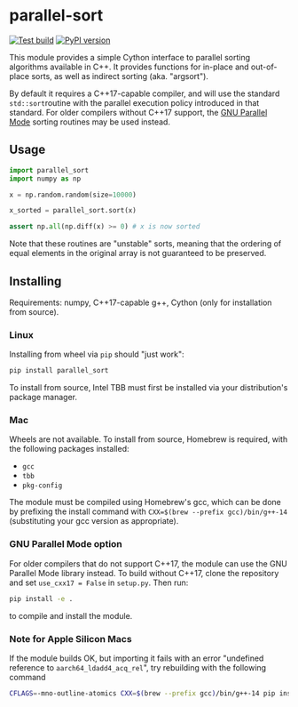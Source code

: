 # parallel-sort

[![Test build](https://github.com/calvin-sykes/cython_parallel_sort/actions/workflows/python-package.yml/badge.svg)](https://github.com/calvin-sykes/cython_parallel_sort/actions/workflows/python-package.yml) [![PyPI version](https://badge.fury.io/py/parallel-sort.svg)](https://badge.fury.io/py/parallel-sort)

This module provides a simple Cython interface to parallel sorting algorithms available in C++. It provides functions for in-place and out-of-place sorts, as well as indirect sorting (aka. "argsort").

By default it requires a C++17-capable compiler, and will use the standard `std::sort`routine with the parallel execution policy introduced in that standard. For older compilers without C++17 support, the [GNU Parallel Mode](https://gcc.gnu.org/onlinedocs/libstdc++/manual/parallel_mode.html) sorting routines may be used instead.

## Usage

````python
import parallel_sort
import numpy as np

x = np.random.random(size=10000)

x_sorted = parallel_sort.sort(x)

assert np.all(np.diff(x) >= 0) # x is now sorted
````

Note that these routines are "unstable" sorts, meaning that the ordering of equal elements in the original array is not guaranteed to be preserved.

## Installing

Requirements: numpy, C++17-capable g++, Cython (only for installation from source).

### Linux

Installing from wheel via `pip` should "just work":

````bash
pip install parallel_sort
````

To install from source, Intel TBB must first be installed via your distribution's package manager.

### Mac

Wheels are not available. To install from source, Homebrew is required, with the following packages installed:

* `gcc`
* `tbb`
* `pkg-config`

The module must be compiled using Homebrew's gcc, which can be done by prefixing the install command with `CXX=$(brew --prefix gcc)/bin/g++-14` (substituting your gcc version as appropriate).

### GNU Parallel Mode option

For older compilers that do not support C++17, the module can use the GNU Parallel Mode library instead. To build without C++17, clone the repository and set `use_cxx17 = False` in `setup.py`. Then run:

````bash
pip install -e .
````

to compile and install the module.

### Note for Apple Silicon Macs

If the module builds OK, but importing it fails with an error "undefined reference to `aarch64_ldadd4_acq_rel`", try rebuilding with the following command

````bash
CFLAGS=-mno-outline-atomics CXX=$(brew --prefix gcc)/bin/g++-14 pip install --no-cache-dir -e .
````
